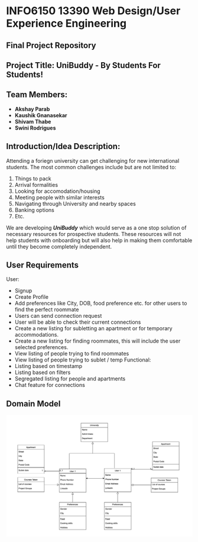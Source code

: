 # INFO6150 13390 Web Design/User Experience Engineering

## Final Project Repository

## Project Title: UniBuddy - By Students For Students!

## Team Members:

- **Akshay Parab**
- **Kaushik Gnanasekar**
- **Shivam Thabe**
- **Swini Rodrigues**

## Introduction/Idea Description:

Attending a foriegn university can get challenging for new international students. The most common challenges include but are not limited to:

1. Things to pack
2. Arrival formalities
3. Looking for accomodation/housing
4. Meeting people with similar interests
5. Navigating through University and nearby spaces
6. Banking options
7. Etc.

We are developing **_UniBuddy_** which would serve as a one stop solution of necessary resources for prospective students. These resources will not help students with onboarding but will also help in making them comfortable until they become completely independent.

## User Requirements

User:

- Signup
- Create Profile
- Add preferences like City, DOB, food preference etc. for other users to find the perfect roommate
- Users can send connection request
- User will be able to check their current connections
- Create a new listing for subletting an apartment or for temporary accommodations.
- Create a new listing for finding roommates, this will include the user selected preferences.
- View listing of people trying to find roommates
- View listing of people trying to sublet / temp
  Functional:
- Listing based on timestamp
- Listing based on filters
- Segregated listing for people and apartments
- Chat feature for connections

## Domain Model

![Domain Model](./assets/domain_model.png)
